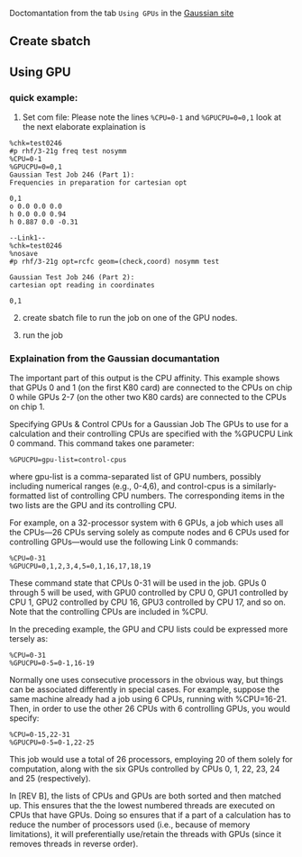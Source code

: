 Doctomantation from the tab ```Using GPUs``` in the  [Gaussian site](http://gaussian.com/running/?tabid=5)

## Create sbatch

## Using GPU
### quick example:
1. Set com file:
Please note the lines ```%CPU=0-1``` and  ```%GPUCPU=0=0,1```
look at the next elaborate explaination is 
```
%chk=test0246
#p rhf/3-21g freq test nosymm
%CPU=0-1
%GPUCPU=0=0,1
Gaussian Test Job 246 (Part 1):
Frequencies in preparation for cartesian opt

0,1
o 0.0 0.0 0.0
h 0.0 0.0 0.94
h 0.887 0.0 -0.31

--Link1--
%chk=test0246
%nosave
#p rhf/3-21g opt=rcfc geom=(check,coord) nosymm test

Gaussian Test Job 246 (Part 2):
cartesian opt reading in coordinates

0,1
```

2. create sbatch file to run the job on one of the GPU nodes.

3. run the job

### Explaination from the Gaussian documantation
The important part of this output is the CPU affinity. This example shows that GPUs 0 and 1 (on the first K80 card) are connected to the CPUs on chip 0 while GPUs 2-7 (on the other two K80 cards) are connected to the CPUs on chip 1.

Specifying GPUs & Control CPUs for a Gaussian Job
The GPUs to use for a calculation and their controlling CPUs are specified with the %GPUCPU Link 0 command. This command takes one parameter:
```
%GPUCPU=gpu-list=control-cpus
```
where gpu-list is a comma-separated list of GPU numbers, possibly including numerical ranges (e.g., 0-4,6), and control-cpus is a similarly-formatted list of controlling CPU numbers. The corresponding items in the two lists are the GPU and its controlling CPU.

For example, on a 32-processor system with 6 GPUs, a job which uses all the CPUs—26 CPUs serving solely as compute nodes and 6 CPUs used for controlling GPUs—would use the following Link 0 commands:
```
%CPU=0-31                                
%GPUCPU=0,1,2,3,4,5=0,1,16,17,18,19
```

These command state that CPUs 0-31 will be used in the job. GPUs 0 through 5 will be used, with GPU0 controlled by CPU 0, GPU1 controlled by CPU 1, GPU2 controlled by CPU 16, GPU3 controlled by CPU 17, and so on. Note that the controlling CPUs are included in %CPU.

In the preceding example, the GPU and CPU lists could be expressed more tersely as:
```
%CPU=0-31
%GPUCPU=0-5=0-1,16-19
```
Normally one uses consecutive processors in the obvious way, but things can be associated differently in special cases. For example, suppose the same machine already had a job using 6 CPUs, running with %CPU=16-21. Then, in order to use the other 26 CPUs with 6 controlling GPUs, you would specify:

```
%CPU=0-15,22-31
%GPUCPU=0-5=0-1,22-25
```
This job would use a total of 26 processors, employing 20 of them solely for computation, along with the six GPUs controlled by CPUs 0, 1, 22, 23, 24 and 25 (respectively).

In [REV B], the lists of CPUs and GPUs are both sorted and then matched up. This ensures that the the lowest numbered threads are executed on CPUs that have GPUs. Doing so ensures that if a part of a calculation has to reduce the number of processors used (i.e., because of memory limitations), it will preferentially use/retain the threads with GPUs (since it removes threads in reverse order).



